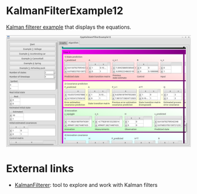 # KalmanFilterExample12

[Kalman filterer example](https://github.com/richelbilderbeek/KalmanFilterExample) that displays the equations.

![](CppKalmanFilterExample12.png)

# External links

 * [KalmanFilterer](https://github.com/richelbilderbeek/KalmanFilterer): tool to explore and work with Kalman filters

